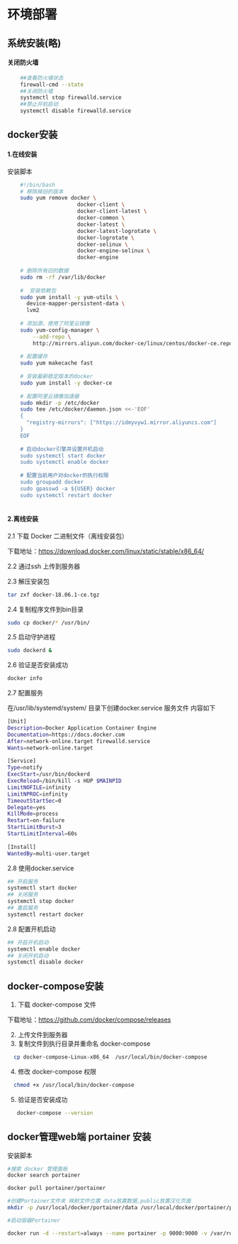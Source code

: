 # 环境部署

## 系统安装(略)

#### 关闭防火墙

```bash
	##查看防火墙状态
	firewall-cmd --state
	##关闭防火墙
	systemctl stop firewalld.service
	##禁止开机启动
	systemctl disable firewalld.service 
```

## docker安装

#### 1.在线安装

安装脚本

```bash
	#!/bin/bash
    # 移除掉旧的版本
    sudo yum remove docker \
                      docker-client \
                      docker-client-latest \
                      docker-common \
                      docker-latest \
                      docker-latest-logrotate \
                      docker-logrotate \
                      docker-selinux \
                      docker-engine-selinux \
                      docker-engine
    
    # 删除所有旧的数据
    sudo rm -rf /var/lib/docker
    
    #  安装依赖包
    sudo yum install -y yum-utils \
      device-mapper-persistent-data \
      lvm2
    
    # 添加源，使用了阿里云镜像
    sudo yum-config-manager \
        --add-repo \
        http://mirrors.aliyun.com/docker-ce/linux/centos/docker-ce.repo
    
    # 配置缓存
    sudo yum makecache fast
    
    # 安装最新稳定版本的docker
    sudo yum install -y docker-ce
    
    # 配置阿里云镜像加速器
    sudo mkdir -p /etc/docker
    sudo tee /etc/docker/daemon.json <<-'EOF'
    {
      "registry-mirrors": ["https://idmyvyw1.mirror.aliyuncs.com"]
    }
    EOF
    
    # 启动docker引擎并设置开机启动
    sudo systemctl start docker
    sudo systemctl enable docker
    
    # 配置当前用户对docker的执行权限
    sudo groupadd docker
    sudo gpasswd -a ${USER} docker
    sudo systemctl restart docker
	
```

#### 2.离线安装

2.1 下载 Docker 二进制文件（离线安装包）

下载地址：https://download.docker.com/linux/static/stable/x86_64/

2.2 通过ssh 上传到服务器

2.3 解压安装包

```bash
tar zxf docker-18.06.1-ce.tgz
```

2.4 复制程序文件到bin目录

```bash
sudo cp docker/* /usr/bin/
```

2.5 启动守护进程

```bash
sudo dockerd &
```

2.6 验证是否安装成功

```bash
docker info
```

2.7 配置服务

在/usr/lib/systemd/system/ 目录下创建docker.service 服务文件 内容如下

```bash
[Unit]
Description=Docker Application Container Engine
Documentation=https://docs.docker.com
After=network-online.target firewalld.service
Wants=network-online.target
 
[Service]
Type=notify
ExecStart=/usr/bin/dockerd
ExecReload=/bin/kill -s HUP $MAINPID
LimitNOFILE=infinity
LimitNPROC=infinity
TimeoutStartSec=0
Delegate=yes
KillMode=process
Restart=on-failure
StartLimitBurst=3
StartLimitInterval=60s
 
[Install]
WantedBy=multi-user.target

```

2.8 使用docker.service

```bash
## 开启服务
systemctl start docker
## 关闭服务
systemctl stop docker
## 重启服务
systemctl restart docker

```

2.8 配置开机启动

```bash
## 开启开机启动
systemctl enable docker
## 关闭开机启动
systemctl disable docker


```

## docker-compose安装

1. 下载 docker-compose 文件

下载地址：https://github.com/docker/compose/releases

2. 上传文件到服务器
3. 复制文件到执行目录并重命名 docker-compose

```bash
  cp docker-compose-Linux-x86_64  /usr/local/bin/docker-compose
```

4. 修改 docker-compose 权限

```bash
  chmod +x /usr/local/bin/docker-compose
```

5. 验证是否安装成功

```bash
   docker-compose --version
```

## docker管理web端 portainer 安装

安装脚本

```bash
#搜索 docker 管理面板
docker search portainer

docker pull portainer/portainer

#创建Portainer文件夹 映射文件位置 data放置数据,public放置汉化页面
mkdir -p /usr/local/docker/portainer/data /usr/local/docker/portainer/public

#启动容器Portainer

docker run -d --restart=always --name portainer -p 9000:9000 -v /var/run/docker.sock:/var/run/docker.sock -v /usr/local/docker/portainer/data:/data -v /usr/local/docker/portainer/public:/public portainer/portainer:latest

```

